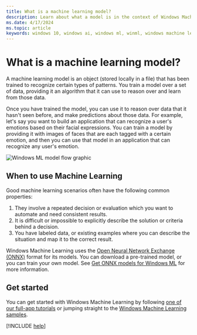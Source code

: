 ```yaml
---
title: What is a machine learning model?
description: Learn about what a model is in the context of Windows Machine Learning.
ms.date: 4/17/2024
ms.topic: article
keywords: windows 10, windows ai, windows ml, winml, windows machine learning
---
```


# What is a machine learning model?

A machine learning model is an object (stored locally in a file) that has been trained to recognize certain types of patterns. You train a model over a set of data, providing it an algorithm that it can use to reason over and learn from those data.

Once you have trained the model, you can use it to reason over data that it hasn't seen before, and make predictions about those data. For example, let's say you want to build an application that can recognize a user's emotions based on their facial expressions. You can train a model by providing it with images of faces that are each tagged with a certain emotion, and then you can use that model in an application that can recognize any user's emotion.

![Windows ML model flow graphic](../images/winml-model-flow.png)

## When to use Machine Learning

Good machine learning scenarios often have the following common properties: 
1.	They involve a repeated decision or evaluation which you want to automate and need consistent results.
2.	It is difficult or impossible to explicitly describe the solution or criteria behind a decision.
3.	You have labeled data, or existing examples where you can describe the situation and map it to the correct result.

Windows Machine Learning uses the [Open Neural Network Exchange (ONNX)](https://onnx.ai/) format for its models. You can download a pre-trained model, or you can train your own model. See [Get ONNX models for Windows ML](get-onnx-model.md) for more information.

## Get started

You can get started with Windows Machine Learning by following [one of our full-app tutorials](tutorials/index.md) or jumping straight to the [Windows Machine Learning samples](samples.md).

[!INCLUDE [help](../includes/get-help.md)]
